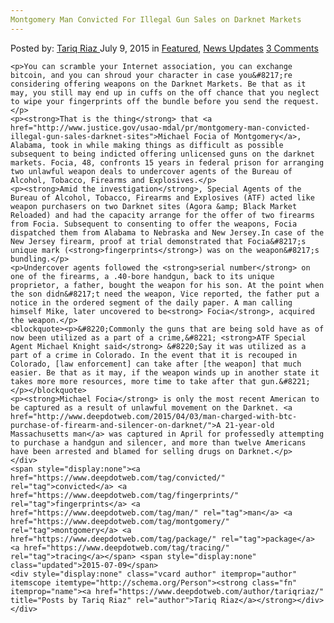 ```yaml
---
Montgomery Man Convicted For Illegal Gun Sales on Darknet Markets
---
```

<article class="post-listing post-11004 post type-post status-publish format-standard has-post-thumbnail hentry  tag-convicted tag-fingerprints tag-man tag-montgomery tag-package tag-tracing">
    <div class="post-inner">
        <span>Posted by: <a href="https://www.deepdotweb.com/author/tariqriaz/" title="">Tariq Riaz </a></span>
    <span>July 9, 2015</span>
    <span>in <a href="https://www.deepdotweb.com/category/deepdot-news/" rel="category tag">Featured</a>, <a href="https://www.deepdotweb.com/category/news-updates/" rel="category tag">News Updates</a></span>
    <span><a href="https://www.deepdotweb.com/2015/07/09/montgomery-man-convicted-after-tracing-with-fingerprints-on-the-package/#comments">3 Comments</a></span>
    </p>
    <div class="clear"></div>
    
    <p>You can scramble your Internet association, you can exchange bitcoin, and you can shroud your character in case you&#8217;re considering offering weapons on the Darknet Markets. Be that as it may, you still may end up in cuffs on the off chance that you neglect to wipe your fingerprints off the bundle before you send the request.</p>
    <p><strong>That is the thing</strong> that <a href="http://www.justice.gov/usao-mdal/pr/montgomery-man-convicted-illegal-gun-sales-darknet-sites">Michael Focia of Montgomery</a>, Alabama, took in while making things as difficult as possible subsequent to being indicted offering unlicensed guns on the darknet markets. Focia, 48, confronts 15 years in federal prison for arranging two unlawful weapon deals to undercover agents of the Bureau of Alcohol, Tobacco, Firearms and Explosives.</p>
    <p><strong>Amid the investigation</strong>, Special Agents of the Bureau of Alcohol, Tobacco, Firearms and Explosives (ATF) acted like weapon purchasers on two Darknet sites (Agora &amp; Black Market Reloaded) and had the capacity arrange for the offer of two firearms from Focia. Subsequent to consenting to offer the weapons, Focia dispatched them from Alabama to Nebraska and New Jersey.In case of the New Jersey firearm, proof at trial demonstrated that Focia&#8217;s unique mark (<strong>fingerprints</strong>) was on the weapon&#8217;s bundling.</p>
    <p>Undercover agents followed the <strong>serial number</strong> on one of the firearms, a .40-bore handgun, back to its unique proprietor, a father, bought the weapon for his son. At the point when the son didn&#8217;t need the weapon, Vice reported, the father put a notice in the ordered segment of the daily paper. A man calling himself Mike, later uncovered to be<strong> Focia</strong>, acquired the weapon.</p>
    <blockquote><p>&#8220;Commonly the guns that are being sold have as of now been utilized as a part of a crime,&#8221; <strong>ATF Special Agent Michael Knight said</strong> &#8220;Say it was utilized as a part of a crime in Colorado. In the event that it is recouped in Colorado, [law enforcement] can take after [the weapon] that much easier. Be that as it may, if the weapon winds up in another state it takes more more resources, more time to take after that gun.&#8221;</p></blockquote>
    <p><strong>Michael Focia</strong> is only the most recent American to be captured as a result of unlawful movement on the Darknet. <a href="http://www.deepdotweb.com/2015/04/03/man-charged-with-btc-purchase-of-firearm-and-silencer-on-darknet/">A 21-year-old Massachusetts man</a> was captured in April for professedly attempting to purchase a handgun and silencer, and more than twelve Americans have been arrested and blamed for selling drugs on Darknet.</p>
    </div>
    <span style="display:none"><a href="https://www.deepdotweb.com/tag/convicted/" rel="tag">convicted</a> <a href="https://www.deepdotweb.com/tag/fingerprints/" rel="tag">fingerprints</a> <a href="https://www.deepdotweb.com/tag/man/" rel="tag">man</a> <a href="https://www.deepdotweb.com/tag/montgomery/" rel="tag">montgomery</a> <a href="https://www.deepdotweb.com/tag/package/" rel="tag">package</a> <a href="https://www.deepdotweb.com/tag/tracing/" rel="tag">tracing</a></span> <span style="display:none" class="updated">2015-07-09</span>
    <div style="display:none" class="vcard author" itemprop="author" itemscope itemtype="http://schema.org/Person"><strong class="fn" itemprop="name"><a href="https://www.deepdotweb.com/author/tariqriaz/" title="Posts by Tariq Riaz" rel="author">Tariq Riaz</a></strong></div>
    </div>
</article>

